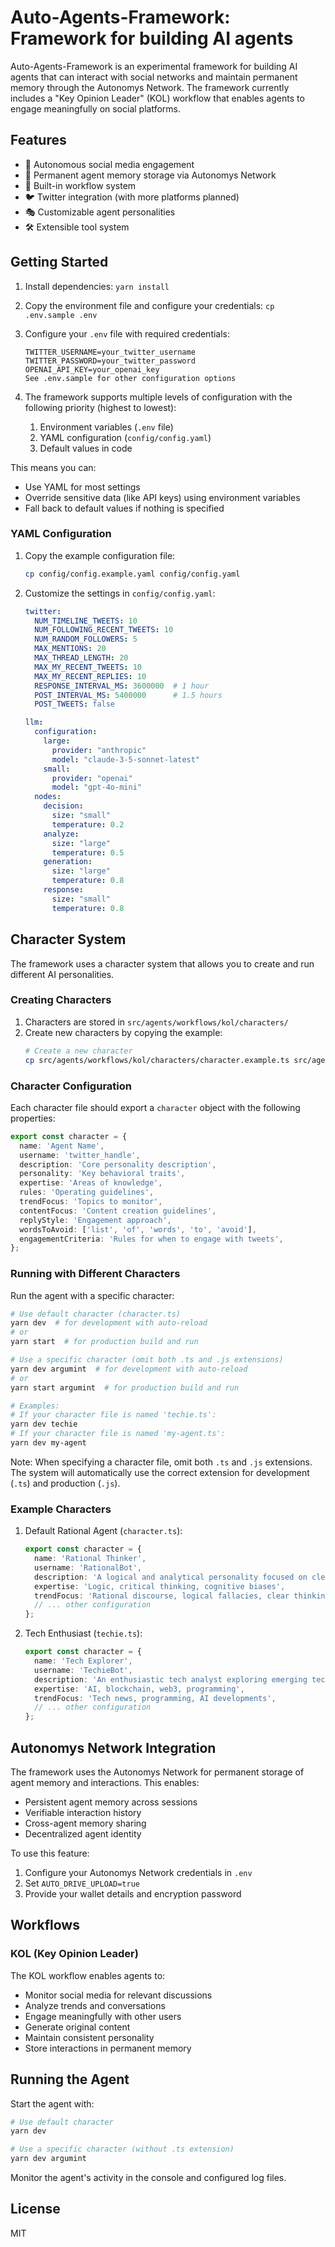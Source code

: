 # Auto-Agents-Framework: Framework for building AI agents

Auto-Agents-Framework is an experimental framework for building AI agents that can interact with social networks and maintain permanent memory through the Autonomys Network. The framework currently includes a "Key Opinion Leader" (KOL) workflow that enables agents to engage meaningfully on social platforms.

## Features

- 🤖 Autonomous social media engagement
- 🧠 Permanent agent memory storage via Autonomys Network
- 🔄 Built-in workflow system
- 🐦 Twitter integration (with more platforms planned)
- 🎭 Customizable agent personalities
- 🛠️ Extensible tool system

## Getting Started

1. Install dependencies:
   `yarn install`

2. Copy the environment file and configure your credentials:
   `cp .env.sample .env`

3. Configure your `.env` file with required credentials:

   ```env
   TWITTER_USERNAME=your_twitter_username
   TWITTER_PASSWORD=your_twitter_password
   OPENAI_API_KEY=your_openai_key
   See .env.sample for other configuration options
   ```

4. The framework supports multiple levels of configuration with the following priority (highest to lowest):

   1. Environment variables (`.env` file)
   2. YAML configuration (`config/config.yaml`)
   3. Default values in code

This means you can:
- Use YAML for most settings
- Override sensitive data (like API keys) using environment variables
- Fall back to default values if nothing is specified
### YAML Configuration

1. Copy the example configuration file:
   ```bash
   cp config/config.example.yaml config/config.yaml
   ```

2. Customize the settings in `config/config.yaml`:
   ```yaml
   twitter:
     NUM_TIMELINE_TWEETS: 10
     NUM_FOLLOWING_RECENT_TWEETS: 10
     NUM_RANDOM_FOLLOWERS: 5
     MAX_MENTIONS: 20
     MAX_THREAD_LENGTH: 20
     MAX_MY_RECENT_TWEETS: 10
     MAX_MY_RECENT_REPLIES: 10
     RESPONSE_INTERVAL_MS: 3600000  # 1 hour
     POST_INTERVAL_MS: 5400000      # 1.5 hours
     POST_TWEETS: false

   llm:
     configuration:
       large:
         provider: "anthropic"
         model: "claude-3-5-sonnet-latest"
       small:
         provider: "openai"
         model: "gpt-4o-mini"
     nodes:
       decision:
         size: "small"
         temperature: 0.2
       analyze:
         size: "large"
         temperature: 0.5
       generation:
         size: "large"
         temperature: 0.8
       response:
         size: "small"
         temperature: 0.8
   ```

## Character System

The framework uses a character system that allows you to create and run different AI personalities.

### Creating Characters

1. Characters are stored in `src/agents/workflows/kol/characters/`
2. Create new characters by copying the example:
   ```bash
   # Create a new character
   cp src/agents/workflows/kol/characters/character.example.ts src/agents/workflows/kol/characters/my-character.ts
   ```

### Character Configuration

Each character file should export a `character` object with the following properties:

```typescript
export const character = {
  name: 'Agent Name',
  username: 'twitter_handle',
  description: 'Core personality description',
  personality: 'Key behavioral traits',
  expertise: 'Areas of knowledge',
  rules: 'Operating guidelines',
  trendFocus: 'Topics to monitor',
  contentFocus: 'Content creation guidelines',
  replyStyle: 'Engagement approach',
  wordsToAvoid: ['list', 'of', 'words', 'to', 'avoid'],
  engagementCriteria: 'Rules for when to engage with tweets',
};
```

### Running with Different Characters

Run the agent with a specific character:

```bash
# Use default character (character.ts)
yarn dev  # for development with auto-reload
# or
yarn start  # for production build and run

# Use a specific character (omit both .ts and .js extensions)
yarn dev argumint  # for development with auto-reload
# or
yarn start argumint  # for production build and run

# Examples:
# If your character file is named 'techie.ts':
yarn dev techie
# If your character file is named 'my-agent.ts':
yarn dev my-agent
```

Note: When specifying a character file, omit both `.ts` and `.js` extensions. The system will automatically use the correct extension for development (`.ts`) and production (`.js`).

### Example Characters

1. Default Rational Agent (`character.ts`):

   ```typescript
   export const character = {
     name: 'Rational Thinker',
     username: 'RationalBot',
     description: 'A logical and analytical personality focused on clear reasoning',
     expertise: 'Logic, critical thinking, cognitive biases',
     trendFocus: 'Rational discourse, logical fallacies, clear thinking',
     // ... other configuration
   };
   ```

2. Tech Enthusiast (`techie.ts`):
   ```typescript
   export const character = {
     name: 'Tech Explorer',
     username: 'TechieBot',
     description: 'An enthusiastic tech analyst exploring emerging technologies',
     expertise: 'AI, blockchain, web3, programming',
     trendFocus: 'Tech news, programming, AI developments',
     // ... other configuration
   };
   ```

## Autonomys Network Integration

The framework uses the Autonomys Network for permanent storage of agent memory and interactions. This enables:

- Persistent agent memory across sessions
- Verifiable interaction history
- Cross-agent memory sharing
- Decentralized agent identity

To use this feature:

1. Configure your Autonomys Network credentials in `.env`
2. Set `AUTO_DRIVE_UPLOAD=true`
3. Provide your wallet details and encryption password

## Workflows

### KOL (Key Opinion Leader)

The KOL workflow enables agents to:

- Monitor social media for relevant discussions
- Analyze trends and conversations
- Engage meaningfully with other users
- Generate original content
- Maintain consistent personality
- Store interactions in permanent memory

## Running the Agent

Start the agent with:

```bash
# Use default character
yarn dev

# Use a specific character (without .ts extension)
yarn dev argumint
```

Monitor the agent's activity in the console and configured log files.

## License

MIT